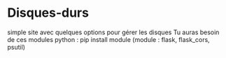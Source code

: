 # Disques-durs
simple site avec quelques options pour gérer les disques
Tu auras besoin de ces modules python : pip install module (module : flask, flask_cors, psutil)
